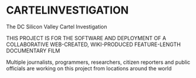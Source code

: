 # CARTELINVESTIGATION
The DC Silicon Valley Cartel Investigation

THIS PROJECT IS FOR THE SOFTWARE AND DEPLOYMENT OF A COLLABORATIVE WEB-CREATED, WIKI-PRODUCED FEATURE-LENGTH DOCUMENTARY FILM


Multiple journalists, programmers, researchers, citizen reporters and public officials are working on this project from locations around the world

